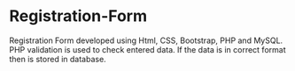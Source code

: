 # Registration-Form
Registration Form developed using Html, CSS, Bootstrap, PHP and MySQL.
PHP validation is used to check entered data.
If the data is in correct format then is stored in database.
